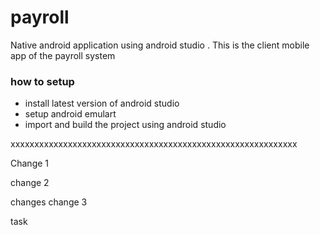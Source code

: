 # payroll
Native android application using android studio . This is the client mobile app of the payroll system

### how to setup

* install latest version of android studio
* setup android emulart
* import and build the project using android studio

xxxxxxxxxxxxxxxxxxxxxxxxxxxxxxxxxxxxxxxxxxxxxxxxxxxxxxxxxxxx



Change 1


change 2 

changes
change 3


task














































